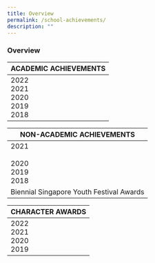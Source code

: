 ```yaml
---
title: Overview
permalink: /school-achievements/
description: ""
---
```

### Overview

| ACADEMIC ACHIEVEMENTS 	|
|---	|
| 2022<br>2021<br>2020<br>2019<br>2018 	|

| NON-ACADEMIC ACHIEVEMENTS 	|
|---	|
| 2021<br><br>2020<br>2019<br>2018 	|
| Biennial Singapore Youth Festival Awards 	|

| CHARACTER AWARDS 	|
|---	|
| 2022<br>2021<br>2020<br>2019 	|